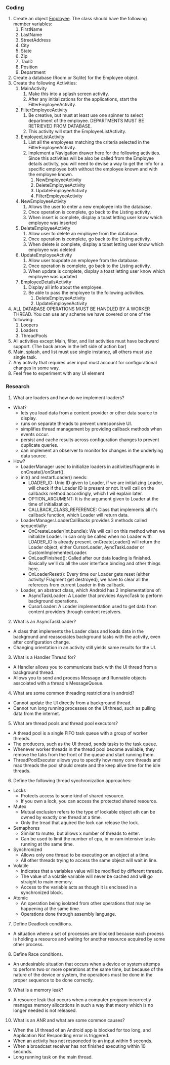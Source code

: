 ### Coding ###
1. Create an object [Employee](app/src/main/java/ca/judacribz/week3weekend_threads/models/Employee.java). The class should have the following member variables:
    1. FirstName
    2. LastName
    3. StreetAddress
    4. City
    5. State
    6. Zip
    7. TaxID
    8. Position
    9. Department
2. Create a database (Room or Sqlite) for the Employee object.
3. Create the following Activities:
    1. MainActivity
        1. Make this into a splash screen activity.
        2. After any initializations for the applications, start the FilterEmployeeActivity.
    2. FilterEmployeeActivity
        1. Be creative, but must at least use one spinner to select department of the employee. DEPARTMENTS MUST BE RETRIEVED FROM DATABASE.
        2. This activity will start the EmployeeListActivity.
    3. EmployeeListActivity
        1. List all the employees matching the criteria selected in the FilterEmployeeActivity.
        2. Implement a Navigation drawer here for the following activities.  Since this activities will be also be called from the Employee details activity, you will need to devise a way to get the info for a specific employee both without the employee known and with the employee known.
            1. NewEmployeeActivity
            2. DeleteEmployeeActivity
            3. UpdateEmployeeActivity
            4. FilterEmployeeActivity
    4. NewEmployeeActivity
        1. Allows the user to enter a new employee into the database.
        2. Once operation is complete, go back to the Listing activity.
        3. When insert is complete, display a toast letting user know which employee was inserted
    5. DeleteEmployeeActivity
        1. Allow user to delete an employee from the database.
        2. Once operation is complete, go back to the Listing activity.
        3. When delete is complete, display a toast letting user know which employee was deleted
    6. UpdateEmployeeActivity
        1. Allow user toupdate an employee from the database.
        2. Once operation is complete, go back to the Listing activity.
        3. When update is complete, display a toast letting user know which employee was updated
    7. EmployeeDetailsActivity
        1. Display all info about the employee.
        2. Be able to pass the employee to the following activities.
            1. DeleteEmployeeActivity
            2. UpdateEmployeeActivity
4. ALL DATABASE OPERATIONS MUST BE HANDLED BY A WORKER THREAD.  You can use any scheme we have covered or one of the following:
    1. Loopers
    2. Loaders
    3. ThreadPools
5. All activities except Main, filter, and list activities must have backward support.  (The back arrow in the left side of action bar)
6. Main, splash, and list must use single instance, all others must use single task.
7. Any activity that requires user input must account for configurational changes in some way.
8. Feel free to experiment with any UI element

### Research ###
1. What are loaders and how do we implement loaders?
* What?
    * lets you load data from a content provider or other data source to display.
    * runs on separate threads to prevent unresponsive UI.
    * simplifies thread management by providing callback methods when events occur.
    * persist and cache results across configuration changes to prevent duplicate queries.
    * can implement an observer to monitor for changes in the underlying data source.
* How?
    * LoaderManager used to initialize loaders in acitivities/fragments in onCreate()/onStart().
    * init() and restartLoader() needs:
        * LOADER_ID: Uniq ID given to Loader, if we are initializing Loader, will check if the Loader ID is present or not. It will call on the callbacks method accordingly, which I wil explain later.
        * OPTION_ARGUMENT: It is the argument given to Loader at the time of initialization.
        * CALLBACK_CLASS_REFERENCE: Class that implements all it's callback function, which Loader will return data.
    * LoaderManager.LoaderCallBacks provides 3 methods called sequentially:
        * OnCreateLoader(int,bundle): We will call on this method when we initialize Loader. In can only be called when no Loader with LOADER_ID is already present. onCreateLoader() will return the Loader object, either CursorLoader, AyncTaskLoader or CustomImplementedLoader.
        * OnLoadFinished(): Called after our data loading is finished. Basically we'll do all the user interface binding and other things here.
        * OnLoaderReset(): Every time our Loader gets reset (either activity/ Fragment get destroyed), we have to clear all the refereces from current Loader in this callback.
    * Loader, an abstract class, which Android has 2 implementations of:
        * AsyncTaskLoader: A Loader that provides AsyncTask to perform background operations.
        * CusorLoader: A Loader implementation used to get data from content providers through content resolvers.
2. What is an AsyncTaskLoader?
* A class that implements the Loader class and loads data in the background and reassociates background tasks with the activity, even after configuration change.
* Changing orientation in an activity still yields same results for the UI.
3. What is a Handler Thread for?
* A Handler allows you to communicate back with the UI thread from a background thread.
* Allows you to send and process Message and Runnable objects asscoiated with a thread's MessageQueue.
4. What are some common threading restrictions in android?
* Cannot update the UI directly from a background thread.
* Cannot run long running processes on the UI thread, such as pulling data from the internet.
5. What are thread pools and thread pool executors?
* A thread pool is a single FIFO task queue with a group of worker threads.
* The producers, such as the UI thread, sends tasks to the task queue.
* Whenever worker threads in the thread pool become available, they remove the taks from the front of the queue and start running them.
* ThreadPoolExecuter allows you to specify how many core threads and max threads the pool should create and the keep alive time for the idle threads.
6. Define the following thread synchronization approaches:
* Locks
    * Protects access to some kind of shared resource. 
    * If you own a lock, you can access the protected shared resource.
* Mutex
    * Mutual exclusion refers to the type of lockable object ath can be owned by exactly one thread at a time.
    * Only the tread that aquired the lock can release the lock.
* Semaphores
    * Similar to mutex, but allows x number of threads to enter.
    * Can be used to limit the number of cpu, io or ram intensive tasks running at the same time.
* Synchronized
    * Allows only one thread to be executing on an object at a time.
    * All other threads trying to access the same object will wait in line.
* Volatile
    * Indicates that a variables value will be modified by different threads.
    * The value of a volatile variable will never be cached and will go straight to main memory.
    * Access to the variable acts as though it is enclosed in a synchronized  block.
* Atomic
    * An operation being isolated from other operations that may be happening at the same time.
    * Operations done through assembly language.
7. Define Deadlock conditions.
* A situation where a set of processes are blocked because each process is holding a resource and waiting for another resource acquired by some other process.
8. Define Race conditions.
* An undesirable situation that occurs when a device or system attemps to perform two or more operations at the same time, but because of the nature of the device or system, the operations must be done in the proper sequence to be done correctly.
9. What is a memory leak?
* A resource leak that occurs when a computer program incorrectly manages memory allocations in such a way that meory which is no longer needed is not released.
10. What is an ANR and what are some common causes?
* When the UI thread of an Android app is blocked for too long, and Application Not Responding error is triggered.
* When an activity has not responeded to an input within 5 seconds.
* When a broadcast receiver has not finished executing within 10 seconds.
* Long running task on the main thread.